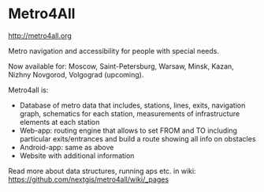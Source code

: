 Metro4All
===========

http://metro4all.org

Metro navigation and accessibility for people with special needs.

Now available for: Moscow, Saint-Petersburg, Warsaw, Minsk, Kazan, Nizhny Novgorod, Volgograd (upcoming).

Metro4all is:

* Database of metro data that includes, stations, lines, exits, navigation graph, schematics for each station, measurements of infrastructure elements at each station
* Web-app: routing engine that allows to set FROM and TO including particular exits/entrances and build a route showing all info on obstacles
* Android-app: same as above
* Website with additional information

Read more about data structures, running aps etc. in wiki: https://github.com/nextgis/metro4all/wiki/_pages
